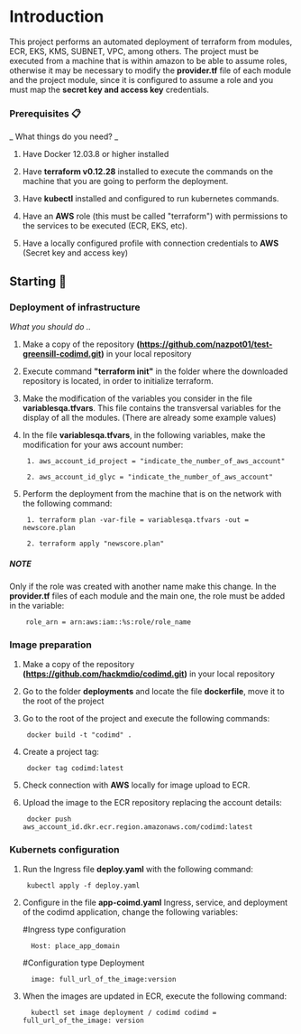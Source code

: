 # Introduction

This project performs an automated deployment of terraform from modules, ECR, EKS, KMS, SUBNET, VPC, among others. The project must be executed from a machine that is within amazon to be able to assume roles, otherwise it may be necessary to modify the **provider.tf** file of each module and the project module, since it is configured to assume a role and you must map the **secret key and access key** credentials.

### Prerequisites 📋

_ What things do you need? _

1. Have Docker 12.03.8 or higher installed

2. Have **terraform v0.12.28** installed to execute the commands on the machine that you are going to perform the deployment.

3. Have **kubectl** installed and configured to run kubernetes commands.

4. Have an **AWS** role (this must be called "terraform") with permissions to the services to be executed (ECR, EKS, etc).

5. Have a locally configured profile with connection credentials to **AWS** (Secret key and access key)



## Starting 🔧


### Deployment of infrastructure

_What you should do .._

1. Make a copy of the repository **(https://github.com/nazpot01/test-greensill-codimd.git)** in your local repository

2. Execute command **"terraform init"** in the folder where the downloaded repository is located, in order to initialize terraform.

3. Make the modification of the variables you consider in the file **variablesqa.tfvars**. This file contains the transversal variables for the display of all the modules. (There are already some example values)

4. In the file **variablesqa.tfvars**, in the following variables, make the modification for your aws account number:

		1. aws_account_id_project = "indicate_the_number_of_aws_account"

		2. aws_account_id_glyc = "indicate_the_number_of_aws_account"

5. Perform the deployment from the machine that is on the network with the following command: 

        1. terraform plan -var-file = variablesqa.tfvars -out = newscore.plan 
        
        2. terraform apply "newscore.plan"

##### NOTE

Only if the role was created with another name make this change. In the **provider.tf** files of each module and the main one, the role must be added in the variable:

        role_arn = arn:aws:iam::%s:role/role_name


### Image preparation

1. Make a copy of the repository **(https://github.com/hackmdio/codimd.git)** in your local repository

2. Go to the folder **deployments** and locate the file **dockerfile**, move it to the root of the project

3. Go to the root of the project and execute the following commands:

        docker build -t "codimd" .

4. Create a project tag:

        docker tag codimd:latest

5. Check connection with **AWS** locally for image upload to ECR.

6. Upload the image to the ECR repository replacing the account details:

        docker push aws_account_id.dkr.ecr.region.amazonaws.com/codimd:latest

### Kubernets configuration

1. Run the Ingress file **deploy.yaml** with the following command:

        kubectl apply -f deploy.yaml

2. Configure in the file **app-coimd.yaml** Ingress, service, and deployment of the codimd application, change the following variables:

     #Ingress type configuration

         Host: place_app_domain
    
     #Configuration type Deployment
        
         image: full_url_of_the_image:version

3. When the images are updated in ECR, execute the following command:

         kubectl set image deployment / codimd codimd = full_url_of_the_image: version